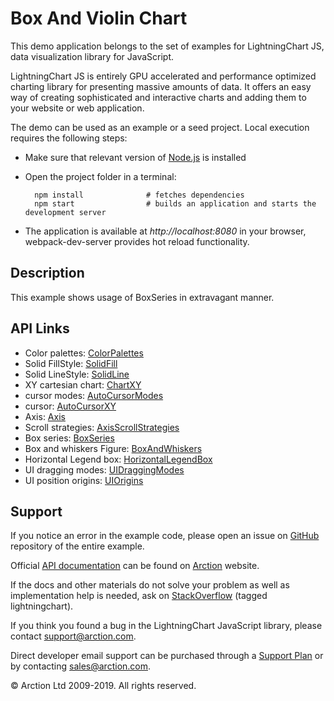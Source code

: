 # Box And Violin Chart

This demo application belongs to the set of examples for LightningChart JS, data visualization library for JavaScript.

LightningChart JS is entirely GPU accelerated and performance optimized charting library for presenting massive amounts of data. It offers an easy way of creating sophisticated and interactive charts and adding them to your website or web application.

The demo can be used as an example or a seed project. Local execution requires the following steps:

- Make sure that relevant version of [Node.js](https://nodejs.org/en/download/) is installed
- Open the project folder in a terminal:

        npm install              # fetches dependencies
        npm start                # builds an application and starts the development server

- The application is available at *http://localhost:8080* in your browser, webpack-dev-server provides hot reload functionality.


## Description

This example shows usage of BoxSeries in extravagant manner.


## API Links

* Color palettes: [ColorPalettes]
* Solid FillStyle: [SolidFill]
* Solid LineStyle: [SolidLine]
* XY cartesian chart: [ChartXY]
* cursor modes: [AutoCursorModes]
* cursor: [AutoCursorXY]
* Axis: [Axis]
* Scroll strategies: [AxisScrollStrategies]
* Box series: [BoxSeries]
* Box and whiskers Figure: [BoxAndWhiskers]
* Horizontal Legend box: [HorizontalLegendBox]
* UI dragging modes: [UIDraggingModes]
* UI position origins: [UIOrigins]


## Support

If you notice an error in the example code, please open an issue on [GitHub][0] repository of the entire example.

Official [API documentation][1] can be found on [Arction][2] website.

If the docs and other materials do not solve your problem as well as implementation help is needed, ask on [StackOverflow][3] (tagged lightningchart).

If you think you found a bug in the LightningChart JavaScript library, please contact support@arction.com.

Direct developer email support can be purchased through a [Support Plan][4] or by contacting sales@arction.com.

[0]: https://github.com/Arction/
[1]: https://www.arction.com/lightningchart-js-api-documentation/
[2]: https://www.arction.com
[3]: https://stackoverflow.com/questions/tagged/lightningchart
[4]: https://www.arction.com/support-services/

© Arction Ltd 2009-2019. All rights reserved.


[ColorPalettes]: https://www.arction.com/lightningchart-js-api-documentation/v1.2.0/globals.html#colorpalettes
[SolidFill]: https://www.arction.com/lightningchart-js-api-documentation/v1.2.0/classes/solidfill.html
[SolidLine]: https://www.arction.com/lightningchart-js-api-documentation/v1.2.0/classes/solidline.html
[ChartXY]: https://www.arction.com/lightningchart-js-api-documentation/v1.2.0/classes/chartxy.html
[AutoCursorModes]: https://www.arction.com/lightningchart-js-api-documentation/v1.2.0/enums/autocursormodes.html
[AutoCursorXY]: https://www.arction.com/lightningchart-js-api-documentation/v1.2.0/interfaces/autocursorxy.html
[Axis]: https://www.arction.com/lightningchart-js-api-documentation/v1.2.0/classes/axis.html
[AxisScrollStrategies]: https://www.arction.com/lightningchart-js-api-documentation/v1.2.0/globals.html#axisscrollstrategies
[BoxSeries]: https://www.arction.com/lightningchart-js-api-documentation/v1.2.0/classes/boxseries.html
[BoxAndWhiskers]: https://www.arction.com/lightningchart-js-api-documentation/v1.2.0/classes/boxandwhiskers.html
[HorizontalLegendBox]: https://www.arction.com/lightningchart-js-api-documentation/v1.2.0/globals.html#legendboxbuilders.horizontallegendbox
[UIDraggingModes]: https://www.arction.com/lightningchart-js-api-documentation/v1.2.0/enums/uidraggingmodes.html
[UIOrigins]: https://www.arction.com/lightningchart-js-api-documentation/v1.2.0/globals.html#uiorigins


